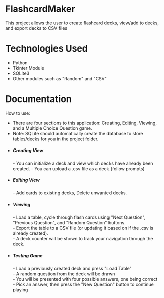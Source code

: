 # FlashcardMaker
This project allows the user to create flashcard decks, view/add to decks, and export decks to CSV files

<h1> Technologies Used </h1>
<ul>
  <li> Python </li>
  <li> Tkinter Module </li>
  <li> SQLite3 </li>
  <li> Other modules such as "Random" and "CSV" </li>
 </ul>
  
<h1> Documentation </h1>
  
  How to use:
  - There are four sections to this application: Creating, Editing, Viewing, and a Multiple Choice Question game. <br>
  - Note: SQLite should automatically create the database to store tables/decks for you in the project folder.
<ul>
<li>
<h5> Creating View </h5>
  - You can initialize a deck and view which decks have already been created.
  - You can upload a .csv file as a deck (follow prompts) 
</li>
<li>
<h5>Editing View </h5>
  - Add cards to existing decks, Delete unwanted decks.
</li>  
<li>
<h5> Viewing </h5> 
  - Load a table, cycle through flash cards using "Next Question", "Previous Question", and "Random Question" buttons. <br>
  - Export the table to a CSV file (or updating it based on if the .csv is already created). <br>
  - A deck counter will be shown to track your navigation through the deck. <br>
</li>
<li>
<h5> Testing Game </h5>
  - Load a previously created deck and press "Load Table" <br>
  - A random question from the deck will be drawn <br>
  - You will be presented with four possible answers, one being correct <br>
  - Pick an answer, then press the "New Question" button to continue playing
</li>
</ul>
